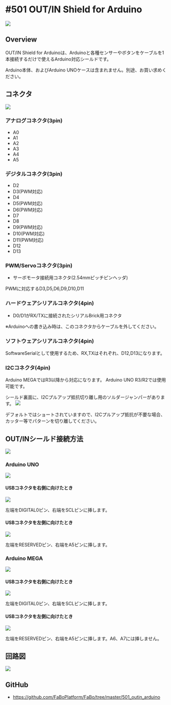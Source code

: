 # #501 OUT/IN Shield for Arduino

![](../img/500_outin/product/501.jpg)
<!--COLORME-->

## Overview
OUT/IN Shield for Arduinoは、Arduinoと各種センサーやボタンをケーブルを1本接続するだけで使えるArduino対応シールドです。

Arduino本体、およびArduino UNOケースは含まれません。別途、お買い求めください。

## コネクタ
![](../img/500_outin/connect/501.jpg)

### アナログコネクタ(3pin)
- A0
- A1
- A2
- A3
- A4
- A5

### デジタルコネクタ(3pin)
- D2
- D3(PWM対応)
- D4
- D5(PWM対応)
- D6(PWM対応)
- D7
- D8
- D9(PWM対応)
- D10(PWM対応)
- D11(PWM対応)
- D12
- D13

### PWM/Servoコネクタ(3pin)
- サーボモータ接続用コネクタ(2.54mmピッチピンヘッダ)

PWMに対応するD3,D5,D6,D9,D10,D11

### ハードウェアシリアルコネクタ(4pin)
- D0/D1がRX/TXに接続されたシリアルBrick用コネクタ

※Arduinoへの書き込み時は、このコネクタからケーブルを外してください。

### ソフトウェアシリアルコネクタ(4pin)
SoftwareSerialとして使用するため、RX,TXはそれぞれ、D12,D13になります。


### I2Cコネクタ(4pin)
Arduino MEGAではR3以降から対応になります。
Arduino UNO R3/R2では使用可能です。

シールド裏面に、I2Cプルアップ抵抗切り離し用のソルダージャンパーがあります。
![](../img/500_outin/docs/501_docs_008.jpg)

デフォルトではショートされていますので、I2Cプルアップ抵抗が不要な場合、カッター等でパターンを切り離してください。

## OUT/INシールド接続方法
![](../img/500_outin/docs/501_docs_001.jpg)

### Arduino UNO
![](../img/500_outin/docs/501_docs_002.jpg)

#### USBコネクタを右側に向けたとき
![](../img/500_outin/docs/501_docs_003.jpg)

左端をDIGITAL0ピン、右端をSCLピンに挿します。

#### USBコネクタを左側に向けたとき
![](../img/500_outin/docs/501_docs_004.jpg)

左端をRESERVEDピン、右端をA5ピンに挿します。

### Arduino MEGA
![](../img/500_outin/docs/501_docs_005.jpg)

#### USBコネクタを右側に向けたとき
![](../img/500_outin/docs/501_docs_006.jpg)

左端をDIGITAL0ピン、右端をSCLピンに挿します。

#### USBコネクタを左側に向けたとき
![](../img/500_outin/docs/501_docs_007.jpg)

左端をRESERVEDピン、右端をA5ピンに挿します。A6、A7には挿しません。

## 回路図
![](../img/500_outin/schematic/501_outin_arduino.png)

## GitHub
- https://github.com/FaBoPlatform/FaBo/tree/master/501_outin_arduino
